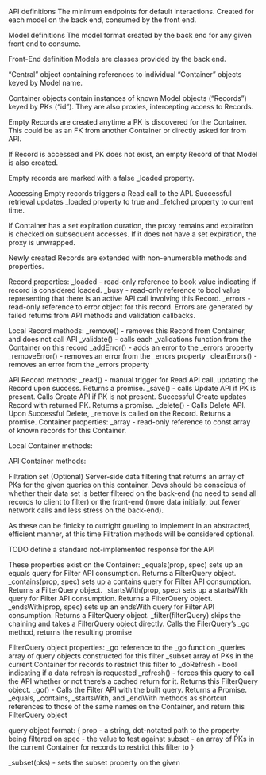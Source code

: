 API definitions
The minimum endpoints for default interactions. Created for each model on the back end, consumed by the front end. 

Model definitions
The model format created by the back end for any given front end to consume.


Front-End definition
Models are classes provided by the back end. 

“Central” object containing references to individual “Container” objects keyed by Model name.

Container objects contain instances of known Model objects (“Records”) keyed by PKs (“id”). They are also proxies, intercepting access to Records. 

Empty Records are created anytime a PK is discovered for the Container. This could be as an FK from another Container or directly asked for from API.

If Record is accessed and PK does not exist, an empty Record of that Model is also created. 

Empty records are marked with a false _loaded property. 

Accessing Empty records triggers a Read call to the API. Successful retrieval updates _loaded property to true and _fetched property to current time.

If Container has a set expiration duration, the proxy remains and expiration is checked on subsequent accesses. If it does not have a set expiration, the proxy is unwrapped. 

Newly created Records are extended with non-enumerable methods and properties. 


Record properties:
_loaded - read-only reference to book value indicating if record is considered loaded.
_busy - read-only reference to bool value representing that there is an active API call involving this Record.
_errors - read-only reference to error object for this record. Errors are generated by failed returns from API methods and validation callbacks. 

Local Record methods:
_remove() - removes this Record from Container, and does not call API
_validate() - calls each _validations function from the Container on this record
_addError() - adds an error to the _errors property
_removeError() - removes an error from the _errors property
_clearErrors() - removes an error from the _errors property

API Record methods:
_read() - manual trigger for Read API call, updating the Record upon success. Returns a promise.
_save() - calls Update API if PK is present. Calls Create API if PK is not present. Successful Create updates Record with returned PK. Returns a promise.
_delete() - Calls Delete API. Upon Successful Delete, _remove is called on the Record. Returns a promise. 
Container properties: 
_array - read-only reference to const array of known records for this Container.

Local Container methods:



API Container methods:


Filtration set (Optional) 
Server-side data filtering that returns an array of PKs for the given queries on this container. Devs should be conscious of whether their data set is better filtered on the back-end (no need to send all records to client to filter) or the front-end (more data initially, but fewer network calls and less stress on the back-end). 

As these can be finicky to outright grueling to implement in an abstracted, efficient manner, at this time Filtration methods will be considered optional. 

TODO define a standard not-implemented response for the API

These properties exist on the Container:
_equals(prop, spec) sets up an equals query for Filter API consumption. Returns a FilterQuery object. 
_contains(prop, spec) sets up a contains query for Filter API consumption. Returns a FilterQuery object. 
_startsWith(prop, spec) sets up a startsWith query for Filter API consumption. Returns a FilterQuery object. 
_endsWith(prop, spec) sets up an endsWith query for Filter API consumption. Returns a FilterQuery object. 
_filter(filterQuery) skips the chaining and takes a FilterQuery object directly. Calls the FilerQuery’s _go method, returns the resulting promise

FilterQuery object properties: 
_go reference to the _go function
_queries array of query objects constructed for this filter
_subset array of PKs in the current Container for records to restrict this filter to
_doRefresh - bool indicating if a data refresh is requested
_refresh() - forces this query to call the API whether or not there’s a cached return for it. Returns this FilterQuery object.
_go() - Calls the Filter API with the built query. Returns a Promise.
_equals, _contains, _startsWith, and _endWith methods as shortcut references to those of the same names on the Container, and return this FilterQuery object

query object format: {
prop - a string, dot-notated path to the property being filtered on
spec - the value to test against
subset - an array of PKs in the current Container for records to restrict this filter to
}


_subset(pks) - sets the subset property on the given 


